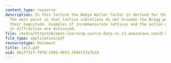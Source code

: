 ```yaml
---
content_type: resource
description: In this lecture the Debye Waller factor is derived for the Einstein model.
  The main point is that lattice vibrations do not broaden the Bragg peaks, only reduce
  their magnitude. Examples of incommensurate lattices and the notion of sidebands
  in diffraction are discussed.
file: /media/https%3A/open-learning-course-data-rc.s3.amazonaws.com/8-511-theory-of-solids-i-fall-2004/461f7317f0f8199640533944f37e7b1d_lec3.pdf
file_type: application/pdf
resourcetype: Document
title: lec3.pdf
uid: 461f7317-f0f8-1996-4053-3944f37e7b1d
---
```

